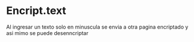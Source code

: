 # Encript.text
Al ingresar un texto solo en minuscula se envia a otra pagina encriptado y asi mimo se puede desenncriptar
